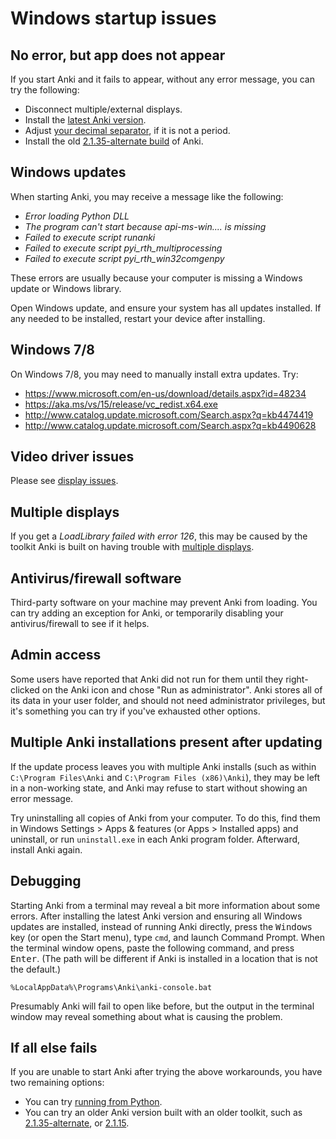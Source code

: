 # Windows startup issues

<!-- toc -->

## No error, but app does not appear

If you start Anki and it fails to appear, without
any error message, you can try the following:

- Disconnect multiple/external displays.
- Install the [latest Anki version](https://apps.ankiweb.net/).
- Adjust [your decimal separator](https://forums.ankiweb.net/t/windows-update-broke-anki/1822/75), if it is not a period.
- Install the old [2.1.35-alternate build](https://github.com/ankitects/anki/releases/tag/2.1.35) of Anki.

## Windows updates

When starting Anki, you may receive a message like the following:

- _Error loading Python DLL_
- _The program can't start because api-ms-win.... is missing_
- _Failed to execute script runanki_
- _Failed to execute script pyi_rth_multiprocessing_
- _Failed to execute script pyi_rth_win32comgenpy_

These errors are usually because your computer is missing a Windows update
or Windows library.

Open Windows update, and ensure your system has all updates installed.
If any needed to be installed, restart your device after installing.

## Windows 7/8

On Windows 7/8, you may need to manually install extra updates. Try:

- <https://www.microsoft.com/en-us/download/details.aspx?id=48234>
- <https://aka.ms/vs/15/release/vc_redist.x64.exe>
- <http://www.catalog.update.microsoft.com/Search.aspx?q=kb4474419>
- <http://www.catalog.update.microsoft.com/Search.aspx?q=kb4490628>

## Video driver issues

Please see [display issues](./display-issues.md).

## Multiple displays

If you get a _LoadLibrary failed with error 126_, this may be caused by the
toolkit Anki is built on having trouble with [multiple displays](https://forums.ankiweb.net/t/error-126-on-open-anki-desktop/13967).

## Antivirus/firewall software

Third-party software on your machine may prevent Anki from loading. You can
try adding an exception for Anki, or temporarily disabling your antivirus/firewall
to see if it helps.

## Admin access

Some users have reported that Anki did not run for them until they right-clicked
on the Anki icon and chose "Run as administrator". Anki stores all of its data in
your user folder, and should not need administrator privileges, but it's something
you can try if you've exhausted other options.

## Multiple Anki installations present after updating

If the update process leaves you with multiple Anki installs (such as within
`C:\Program Files\Anki` and `C:\Program Files (x86)\Anki`), they may be left in a
non-working state, and Anki may refuse to start without showing an error message.

Try uninstalling all copies of Anki from your computer. To do this, find them in Windows Settings > Apps & features (or Apps > Installed apps) and uninstall, or run `uninstall.exe` in each Anki program
folder. Afterward, install Anki again.

## Debugging

Starting Anki from a terminal may reveal a bit more information about some
errors. After installing the latest Anki version and ensuring all Windows
updates are installed, instead of running Anki directly, press the <kbd>Windows</kbd> key (or open the Start menu), type `cmd`, and launch Command Prompt. When the terminal window opens, paste the following command, and press <kbd>Enter</kbd>. (The path will be different if Anki is installed in a location that is not the default.)

```
%LocalAppData%\Programs\Anki\anki-console.bat
```

Presumably Anki will fail to open like before, but the output in the terminal window may reveal something about
what is causing the problem.

## If all else fails

If you are unable to start Anki after trying the above workarounds, you have
two remaining options:

- You can try [running from Python](https://faqs.ankiweb.net/running-from-python.html).
- You can try an older Anki version built with an older toolkit, such as
  [2.1.35-alternate](https://github.com/ankitects/anki/releases/tag/2.1.35), or [2.1.15](https://github.com/ankitects/anki/releases/tag/2.1.15).
